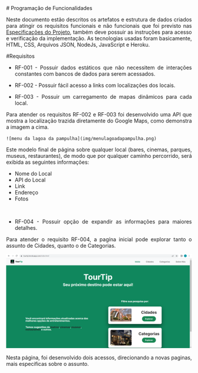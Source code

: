 <div align="justify"> 
# Programação de Funcionalidades

Neste documento estão descritos os artefatos e estrutura de dados criados para atingir os requisitos funcionais e não funcionais que foi previsto nas <a href="./specification.md">Especificações do Projeto</a>, também deve possuir as instruções para acesso e verificação da implementação. As tecnologias usadas foram basicamente, HTML, CSS, Arquivos JSON, NodeJs, JavaScript e Heroku.

#Requisitos 
* RF-001 - Possuir dados estáticos que não necessitem de interações constantes com bancos de dados para serem acessados.
  

 * RF-002 - Possuir fácil acesso a links com localizações dos locais.
 * RF-003 - Possuir um carregamento de mapas dinâmicos para cada local.
 
  Para atender os requisitos RF-002 e RF-003 foi desenvolvido uma API que mostra a localização trazida diretamente do Google Maps, como demonstra a imagem a cima. 

    ![menu da lagoa da pampulha](img/menulagoadapampulha.png)

  Este modelo final de página sobre qualquer local (bares, cinemas, parques, museus, restaurantes), de modo que por qualquer caminho percorrido, será exibida as seguintes informações:
   * Nome do Local
   * API do Local
   * Link
   * Endereço  
   * Fotos
<br/>
    
  * RF-004 - Possuir opção de expandir as informações para maiores detalhes. 

  Para atender o requisito RF-004, a pagína inicial pode explorar tanto o assunto de Cidades, quanto o de Categorias.

  ![menu Tela Inicial](img/menutelainicial.png)

  Nesta página, foi desenvolvido dois acessos, direcionando a novas paginas, mais especificas sobre o assunto.
  <br/>